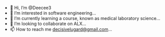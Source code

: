 - 👋 Hi, I’m @Deecee3
- 👀 I’m interested in software engineering...
- 🌱 I’m currently learning a course, known as medical laboratory science...
- 💞️ I’m looking to collaborate on ALX...
- 📫 How to reach me decisivelugard@gmail.com...

<!---
Deecee3/Deecee3 is a ✨ special ✨ repository because its `README.md` (this file) appears on your GitHub profile.
You can click the Preview link to take a look at your changes.
--->
